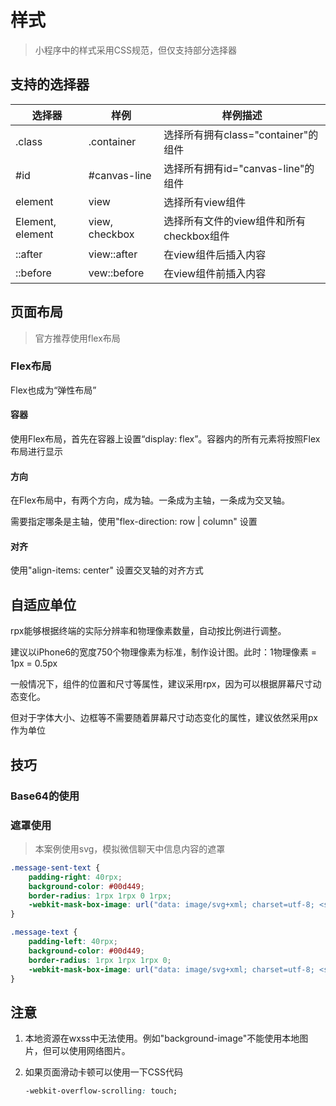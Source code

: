 # 样式

> 小程序中的样式采用CSS规范，但仅支持部分选择器

## 支持的选择器

| 选择器           | 样例           | 样例描述                                 |
| ---------------- | -------------- | ---------------------------------------- |
| .class           | .container     | 选择所有拥有class="container"的组件      |
| #id              | #canvas-line   | 选择所有拥有id="canvas-line"的组件       |
| element          | view           | 选择所有view组件                         |
| Element, element | view, checkbox | 选择所有文件的view组件和所有checkbox组件 |
| ::after          | view::after    | 在view组件后插入内容                     |
| ::before         | vew::before    | 在view组件前插入内容                     |



## 页面布局

> 官方推荐使用flex布局

### Flex布局

Flex也成为“弹性布局”

#### 容器

使用Flex布局，首先在容器上设置“display: flex”。容器内的所有元素将按照Flex布局进行显示

#### 方向

在Flex布局中，有两个方向，成为轴。一条成为主轴，一条成为交叉轴。

需要指定哪条是主轴，使用"flex-direction: row | column" 设置

#### 对齐

使用"align-items: center" 设置交叉轴的对齐方式

## 自适应单位

rpx能够根据终端的实际分辨率和物理像素数量，自动按比例进行调整。

建议以iPhone6的宽度750个物理像素为标准，制作设计图。此时：1物理像素 = 1px = 0.5px

一般情况下，组件的位置和尺寸等属性，建议采用rpx，因为可以根据屏幕尺寸动态变化。

但对于字体大小、边框等不需要随着屏幕尺寸动态变化的属性，建议依然采用px作为单位





## 技巧

### Base64的使用







### 遮罩使用

> 本案例使用svg，模拟微信聊天中信息内容的遮罩



```css
.message-sent-text {
    padding-right: 40rpx;
    background-color: #00d449;
    border-radius: 1rpx 1rpx 0 1rpx;
    -webkit-mask-box-image: url("data: image/svg+xml; charset=utf-8; <svg height='35' viewBox='0 0 96 70' width='48' xmlns='http://www.w3.org/2000/svg'><path d='m84 35c1 7-5 37-42 35-37 2-43-28-42-35-1-7 5-37 42-35 37-2 43 28 42 35z' /><path d='m96 70c-6-2-12-19-12-19v-16l-14 27s8 8 26 8z' /></svg>") 50% 56% 46% 42%;
}
```


```css
.message-text {
    padding-left: 40rpx;
    background-color: #00d449;
    border-radius: 1rpx 1rpx 1rpx 0;
    -webkit-mask-box-image: url("data: image/svg+xml; charset=utf-8; <svg height='35' viewBox='0 0 96 70' width='48' xmlns='http://www.w3.org/2000/svg'><path d='m96 35c1 7-5 37-42 35-37 2-43-28-42-35-1-7 5-37 42-35 37-2 43 28 42 35z' /><path d='m0 70c6-2 12-10 12-19v-16l-14 27s-8 8-26 8z' /></svg>") 50% 42% 46% 56%;
}
```




## 注意

1. 本地资源在wxss中无法使用。例如"background-image"不能使用本地图片，但可以使用网络图片。

2. 如果页面滑动卡顿可以使用一下CSS代码

   ```css
   -webkit-overflow-scrolling: touch;
   ```
